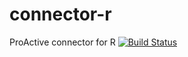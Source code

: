 # connector-r
ProActive connector for R
[![Build Status](http://jenkins.activeeon.com/buildStatus/icon?job=connector-r)](http://jenkins.activeeon.com/job/connector-r/)

